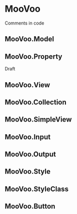 # MooVoo

Comments in code

## MooVoo.Model

## MooVoo.Property
Draft

## MooVoo.View

## MooVoo.Collection

## MooVoo.SimpleView

## MooVoo.Input

## MooVoo.Output

## MooVoo.Style

## MooVoo.StyleClass

## MooVoo.Button